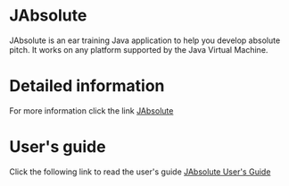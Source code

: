 # JAbsolute
JAbsolute is an ear training Java application to help you develop absolute pitch. It works on any platform supported by the Java Virtual Machine.

# Detailed information
For more information click the link
[JAbsolute](http://muscience.org/software/jabsolute/)

# User's guide
Click the following link to read the user's guide
[JAbsolute User's Guide](http://muscience.org/software/jabsolute/jabsolute-users-guide/)

